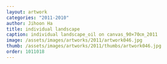 ```yaml
---
layout: artwork
categories: "2011-2010"
author: Jihoon Ha
title: individual landscape
caption: individual landscape_oil on canvas_90×70㎝_2011
image: /assets/images/artworks/2011/artwork046.jpg
thumb: /assets/images/artworks/2011/thumbs/artwork046.jpg
order: 1011018
---
```

